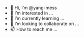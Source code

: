 - 👋 Hi, I’m @yang-mess
- 👀 I’m interested in ...
- 🌱 I’m currently learning ...
- 💞️ I’m looking to collaborate on ...
- 📫 How to reach me ...

<!---
yang-mess/yang-mess is a ✨ special ✨ repository because its `README.md` (this file) appears on your GitHub profile.
You can click the Preview link to take a look at your changes.
--->
